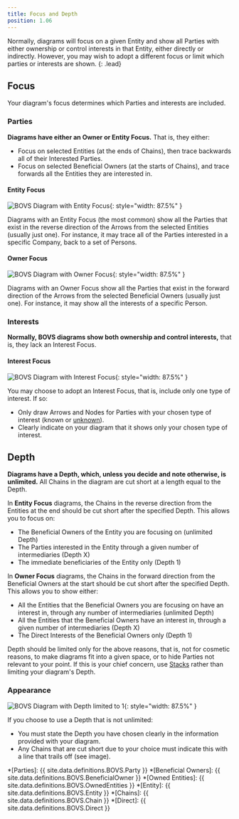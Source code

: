 ```yaml
---
title: Focus and Depth
position: 1.06
---
```


Normally, diagrams will focus on a given Entity and show all Parties with either ownership or control interests in that Entity, either directly or indirectly. However, you may wish to adopt a different focus or limit which parties or interests are shown.
{: .lead}


## Focus

Your diagram's focus determines which Parties and interests are included.

### Parties

**Diagrams have either an Owner or Entity Focus.** That is, they either:

* Focus on selected Entities (at the ends of Chains), then trace backwards all of their Interested Parties.
* Focus on selected Beneficial Owners (at the starts of Chains), and trace forwards all the Entities they are interested in.

#### Entity Focus

![BOVS Diagram with Entity Focus](/visualisation/diagrams/bovs-core-focus-entity.png){: style="width: 87.5%" }

Diagrams with an Entity Focus (the most common) show all the Parties that exist in the reverse direction of the Arrows from the selected Entities (usually just one). For instance, it may trace all of the Parties interested in a specific Company, back to a set of Persons.

#### Owner Focus

![BOVS Diagram with Owner Focus](/visualisation/diagrams/bovs-core-focus-owner.png){: style="width: 87.5%" }

Diagrams with an Owner Focus show all the Parties that exist in the forward direction of the Arrows from the selected Beneficial Owners (usually just one). For instance, it may show all the interests of a specific Person.

### Interests

**Normally, BOVS diagrams show both ownership and control interests,** that is, they lack an Interest Focus.

#### Interest Focus

![BOVS Diagram with Interest Focus](/visualisation/diagrams/bovs-core-focus-interest.png){: style="width: 87.5%" }

You may choose to adopt an Interest Focus, that is, include only one type of interest. If so:

* Only draw Arrows and Nodes for Parties with your chosen type of interest (known or [unknown](/visualisation/core/unknowns)).
* Clearly indicate on your diagram that it shows only your chosen type of interest.


## Depth

**Diagrams have a Depth, which, unless you decide and note otherwise, is unlimited.** All Chains in the diagram are cut short at a length equal to the Depth.

In **Entity Focus** diagrams, the Chains in the reverse direction from the Entities at the end should be cut short after the specified Depth. This allows you to focus on:

* The Beneficial Owners of the Entity you are focusing on (unlimited Depth)
* The Parties interested in the Entity through a given number of intermediaries (Depth X)
* The immediate beneficiaries of the Entity only (Depth 1)

In **Owner Focus** diagrams, the Chains in the forward direction from the Beneficial Owners at the start should be cut short after the specified Depth. This allows you to show either:

* All the Entities that the Beneficial Owners you are focusing on have an interest in, through any number of intermediaries (unlimited Depth)
* All the Entities that the Beneficial Owners have an interest in, through a given number of intermediaries (Depth X)
* The Direct Interests of the Beneficial Owners only (Depth 1)

Depth should be limited only for the above reasons, that is, not for cosmetic reasons, to make diagrams fit into a given space, or to hide Parties not relevant to your point. If this is your chief concern, use [Stacks](/visualisation/core/stacks) rather than limiting your diagram's Depth.

### Appearance

![BOVS Diagram with Depth limited to 1](/visualisation/diagrams/bovs-core-focus-depth.png){: style="width: 87.5%" }

If you choose to use a Depth that is not unlimited:

* You must state the Depth you have chosen clearly in the information provided with your diagram.
* Any Chains that are cut short due to your choice must indicate this with a line that trails off (see image).


*[Parties]: {{ site.data.definitions.BOVS.Party }}
*[Beneficial Owners]: {{ site.data.definitions.BOVS.BeneficialOwner }}
*[Owned Entities]: {{ site.data.definitions.BOVS.OwnedEntities }}
*[Entity]: {{ site.data.definitions.BOVS.Entity }}
*[Chains]: {{ site.data.definitions.BOVS.Chain }}
*[Direct]: {{ site.data.definitions.BOVS.Direct }}